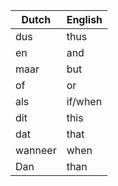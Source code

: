 | Dutch   | English |
|---------|---------|
| dus     | thus    |
| en      | and     |
| maar    | but     |
| of      | or      |
| als     | if/when |
| dit     | this    |
| dat     | that    |
| wanneer | when    |
| Dan     | than    |
